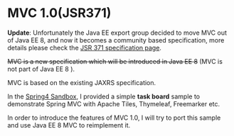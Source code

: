 # MVC 1.0(JSR371)

**Update**: Unfortunately the Java EE export group decided to move MVC out of Java EE 8, and now it becomes a community based specification, more details please check the [JSR 371 specification page](https://jcp.org/en/jsr/detail?id=371).

~~MVC is a new specification which will be introduced in Java EE 8~~ (MVC is not part of Java EE 8 ).

MVC is based on the existing JAXRS specification.

In the [Spring4 Sandbox](https://github.com/hantsy/spring4-sandbox/), I provided a simple **task board** sample to demonstrate Spring MVC with Apache Tiles, Thymeleaf, Freemarker etc.

In order to introduce the features of MVC 1.0, I will try to port this sample and use Java EE 8 MVC to reimplement it.


